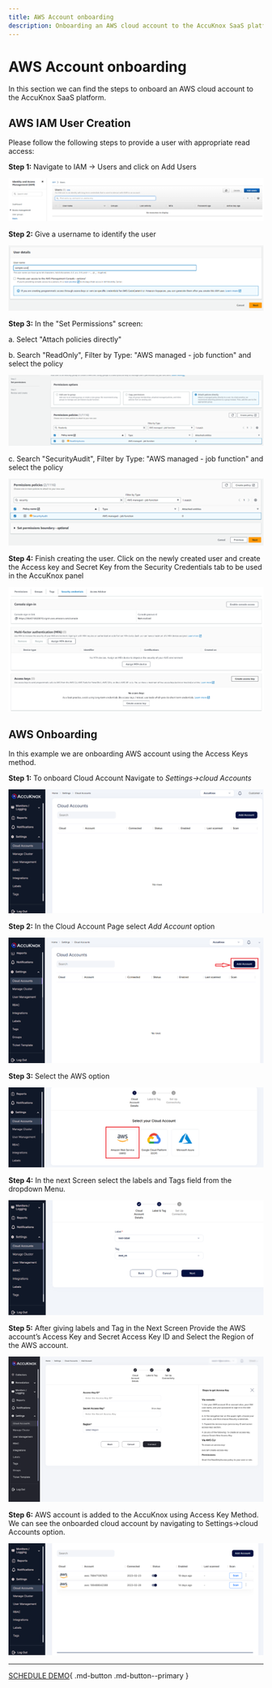 ```yaml
---
title: AWS Account onboarding
description: Onboarding an AWS cloud account to the AccuKnox SaaS platform.
---
```


# AWS Account onboarding

In this section we can find the steps to onboard an AWS cloud account to the AccuKnox SaaS platform.

## **AWS IAM User Creation**

Please follow the following steps to provide a user with appropriate read access:

**Step 1:** Navigate to IAM → Users and click on Add Users

![image](images/iam-user-0.png)

**Step 2:** Give a username to identify the user

![image](images/iam-user-1.png)

**Step 3:** In the "Set Permissions" screen:

a. Select "Attach policies directly"

b. Search "ReadOnly", Filter by Type: "AWS managed - job function" and select the policy

![image](images/iam-user-2.png)

c. Search "SecurityAudit", Filter by Type: "AWS managed - job function" and select the policy

![image](images/iam-user-3.png)

**Step 4:** Finish creating the user. Click on the newly created user and create the Access key and Secret Key from the Security Credentials tab to be used in the AccuKnox panel

![image](images/iam-user-4.png)

## **AWS Onboarding**

In this example we are onboarding AWS account using the Access Keys method.

**Step 1:** To onboard Cloud Account Navigate to *Settings→cloud Accounts*

![image](images/cloud-onboarding-1.png)

**Step 2:** In the Cloud Account Page select *Add Account* option

![image](images/cloud-onboarding-2.png)

**Step 3:** Select the AWS option

![image](images/cloud-onboarding-3.png)

**Step 4:** In the next Screen select the labels and Tags field from the dropdown Menu.

![image](images/cloud-onboarding-5.png)

**Step 5:** After giving labels and Tag in the Next Screen Provide the AWS account’s Access Key and Secret Access Key ID and Select the Region of the AWS account.

![image](images/cloud-onboarding-6.png)

**Step 6:** AWS account is added to the AccuKnox using Access Key Method. We can see the onboarded cloud account by navigating to Settings→cloud Accounts option.

![image](images/cloud-onboarding-7.png)

- - -
[SCHEDULE DEMO](https://www.accuknox.com/contact-us){ .md-button .md-button--primary }
